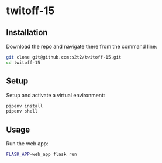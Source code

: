 # twitoff-15

## Installation

Download the repo and navigate there from the command line:

```sh
git clone git@github.com:s2t2/twitoff-15.git
cd twitoff-15
```

## Setup

Setup and activate a virtual environment:

```sh
pipenv install
pipenv shell
```


## Usage

Run the web app:

```sh
FLASK_APP=web_app flask run
```

